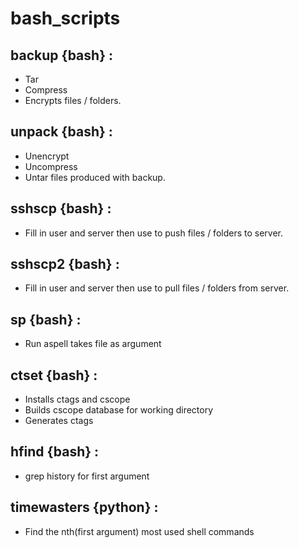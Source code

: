 # bash_scripts
## backup {bash} : 
* Tar
* Compress 
* Encrypts files / folders. 

## unpack {bash} : 
* Unencrypt
* Uncompress 
* Untar files produced with backup.

## sshscp {bash} : 
* Fill in user and server then use to push files / folders to server.

## sshscp2 {bash} : 
* Fill in user and server then use to pull files / folders from server.

## sp {bash} : 
* Run aspell takes file as argument

## ctset {bash} : 
* Installs ctags and cscope 
* Builds cscope database for working directory 
* Generates ctags

## hfind {bash} :
* grep history for first argument

## timewasters {python} :
* Find the nth(first argument) most used shell commands  
